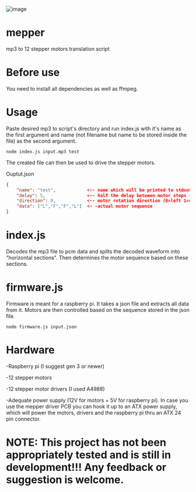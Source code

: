 ![image](https://user-images.githubusercontent.com/98588523/152417709-2008e586-28c6-4f2a-9e84-af8307ac01b9.png)

# mepper
mp3 to 12 stepper motors translation script

# Before use
You need to install all dependencies as well as ffmpeg.

# Usage
Paste desired mp3 to script's directory and run index.js with it's name as the first argument and name (not filename but name to be stored inside the file) as the second argument.

    node index.js input.mp3 test

The created file can then be used to drive the stepper motors.

Ouptut.json
```json
{
    "name": "test",            <-- name which will be printed to stdout
    "delay": 5,                <-- half the delay between motor steps (on, delay, off, delay) 
    "direction": 0,            <-- motor rotation direction (0=left 1=right)
    "data": ["L","F","F","L"]  <- -actual motor sequence
}
```

# index.js
Decodes the mp3 file to pcm data and splits the decoded waveform into "horizontal sections". Then determines the motor sequence based on these sections.

# firmware.js
Firmware is meant for a raspberry pi. It takes a json file and extracts all data from it. Motors are then controlled based on the sequence stored in the json file.

    node firmware.js input.json

# Hardware
-Raspberry pi (I suggest gen 3 or newer)

-12 stepper motors

-12 stepper motor drivers (I used A4988)

-Adequate power supply (12V for motors + 5V for raspberry pi). In case you use the mepper driver PCB you can hook it up to an ATX power supply, which will power the motors, drivers and the raspberry pi thru an ATX 24 pin connector.

# NOTE: This project has not been appropriately tested and is still in development!!! Any feedback or suggestion is welcome.